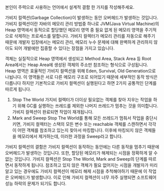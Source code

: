 본인이 주력으로 사용하는 언어에서 설계적 결함 한 가지를 작성해주세요.

가비지 컬렉션(Garbage Collection)이 발생하는 동안 오버헤드가 발생하는 것입니다.
가비지 컬렉션이란 자바의 메모리 관리 방법중 하나로 JVM(Java Virtual Machine)의 Heap 영역에서 동적으로 할당했던 메모리 영역 중 필요 없게 된 메모리 영역을 주기적으로 삭제하는 프로세스를 말합니다.
가비지 컬렉터가 메모리 관리를 자동으로 해주기 때문에 개발자 입장에서는 메모리 관리, 메모리 누수 문제에 대해 완벽하게 관리하지 않아도 되어 개발에만 집중할 수 있다는 장점을 가지고 있습니다.

객체는 실질적으로 Heap 영역에서 생성되고 Method Area, Stack Area 등 Root Area에서는 Heap Area에 생성된 객체의 주소만 참조하는 형식으로 구성됩니다.
Heap 영역은 효율적인 가비지 컬렉션을 위해 Eden, Survival, Old Generation으로 나뉩니다. 이 영역들은 서로 다른 메모리 구조로 되어있기 때문에 세부적인 동작 방식은 다릅니다 하지만 기본적으로 가비지 컬렉션이 실행된다고 하면 2가지 공통적인 단계를 따르게 됩니다.
1. Stop The World
   가지비 컬렉터가 더이상 필요없는 객체를 찾아 지우는 작업을 하기 위해 GC를 실행하는 쓰레드를 제외한 나머지 쓰레드가 멈추는 것을 의미합니다. 가비지 컬렉션이 완료되면 작업이 재개됩니다.
2. Mark and Sweep
   Stop The World를 통해 모든 쓰레드가 멈춰서 작업을 중단시키면, 가비지 컬렉터는 스택의 모든 변수 또는 reachable 객체를 스캔하면서 각각이 어떤 객체를 참조하고 있는지 찾아서 마킹합니다. 이후에 마킹되지 않은 객체들을 메모리에서 제거하는데, 이러한 과정을 Sweep라고 합니다.

가비지 컬렉션의 결함은 가비지 컬렉션이 동작하는 동안에는 다른 동작을 멈추기 때문에 오버헤드가 발생하는 것입니다. 또한, 할당된 메모리가 해제되는 시점을 정확하게 알 수 없는 것입니다.
가비지 컬렉션은 Stop The World, Mark and Sweep의 단계를 따르면서 동작하게 됩니다. 참조하고 있지 않은 객체가 필요 없어지는 시점을 개발자가 미리 알고 있는 경우에도 가비지 컬렉션이 메모리 해제 시점을 추척해야하기 때문에 이 작업은 오버헤드가 발생합니다. 이로 인해 가비지 컬렉션이 너무 자주 실행되면 소프트웨어 성능 하락의 문제가 되기도 합니다.